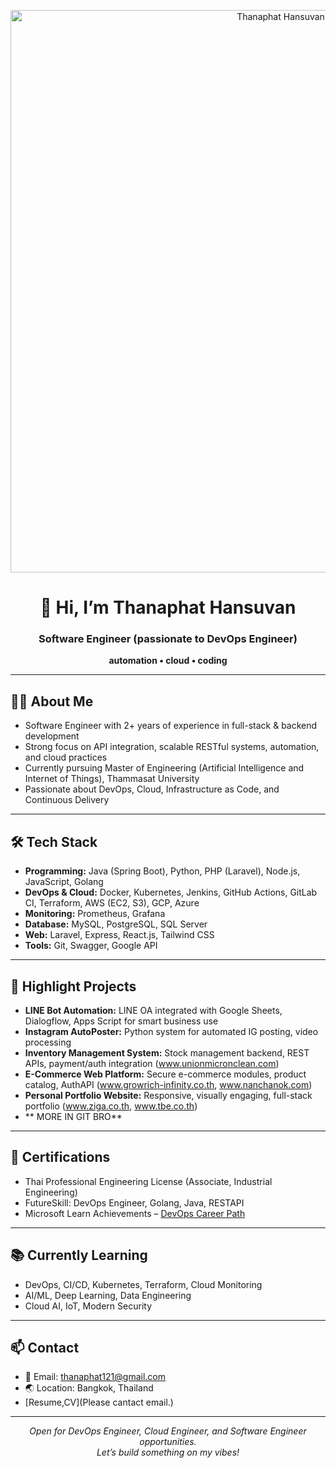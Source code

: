 <p align="center">
  <img src="https://i.postimg.cc/KzMfVpd9/banner.png" width="900" alt="Thanaphat Hansuvan Banner"/>
</p>

<h1 align="center">👋 Hi, I’m Thanaphat Hansuvan</h1>
<h3 align="center">Software Engineer (passionate to DevOps Engineer)</h3>
<p align="center"><b>automation • cloud • coding</b></p>

---

## 👨‍💻 About Me

- Software Engineer with 2+ years of experience in full-stack & backend development  
- Strong focus on API integration, scalable RESTful systems, automation, and cloud practices  
- Currently pursuing Master of Engineering (Artificial Intelligence and Internet of Things), Thammasat University  
- Passionate about DevOps, Cloud, Infrastructure as Code, and Continuous Delivery

---

## 🛠️ Tech Stack

- **Programming:** Java (Spring Boot), Python, PHP (Laravel), Node.js, JavaScript, Golang
- **DevOps & Cloud:** Docker, Kubernetes, Jenkins, GitHub Actions, GitLab CI, Terraform, AWS (EC2, S3), GCP, Azure
- **Monitoring:** Prometheus, Grafana
- **Database:** MySQL, PostgreSQL, SQL Server
- **Web:** Laravel, Express, React.js, Tailwind CSS
- **Tools:** Git, Swagger, Google API

---

## 🚀 Highlight Projects

- **LINE Bot Automation:** LINE OA integrated with Google Sheets, Dialogflow, Apps Script for smart business use  
- **Instagram AutoPoster:** Python system for automated IG posting, video processing  
- **Inventory Management System:** Stock management backend, REST APIs, payment/auth integration (www.unionmicronclean.com)
- **E-Commerce Web Platform:** Secure e-commerce modules, product catalog, AuthAPI (www.growrich-infinity.co.th, www.nanchanok.com)  
- **Personal Portfolio Website:** Responsive, visually engaging, full-stack portfolio (www.ziga.co.th, www.tbe.co.th)
- ** MORE IN GIT BRO**

---

## 🏅 Certifications

- Thai Professional Engineering License (Associate, Industrial Engineering)
- FutureSkill: DevOps Engineer, Golang, Java, RESTAPI
- Microsoft Learn Achievements – [DevOps Career Path](https://learn.microsoft.com/th-th/users/thanaphathansuvan-5792/)

---

## 📚 Currently Learning

- DevOps, CI/CD, Kubernetes, Terraform, Cloud Monitoring  
- AI/ML, Deep Learning, Data Engineering  
- Cloud AI, IoT, Modern Security

---

## 📫 Contact

- 📧 Email: thanaphat121@gmail.com
- 🌏 Location: Bangkok, Thailand
- [Resume,CV](Please cantact email.)

---

<p align="center">
  <em>Open for DevOps Engineer, Cloud Engineer, and Software Engineer opportunities.<br>
  Let’s build something on my vibes!</em>
</p>
